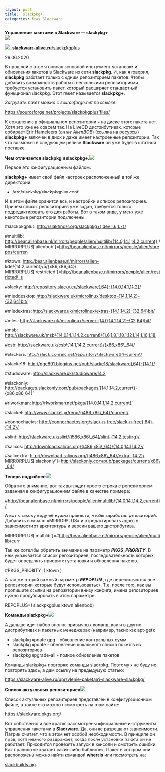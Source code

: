 ```yaml
---
layout: post
title:  slackpkg+
categories: News Slackware
---
```




**Управление пакетами в Slackware — slackpkg+                                                    
![](../image/slackpkg+/Aspose.Words.ceafe017-edcf-4f11-87b1-a5762b2e528d.001.png)**


![](../image/slackpkg+/Aspose.Words.ceafe017-edcf-4f11-87b1-a5762b2e528d.002.png)[` `**slackware-alive.ru**/slackpkgplus](https://slackware-alive.ru/slackpkgplus/)

29.06.2020

 В прошлой статье я описал основной инструмент установки и обновления пакетов в Slackware из 
 сети **slackpkg**. И, как я говорил, **slackpkg** работает только с одним репозиторием пакетов. 
 Чтобы 
  добавить возможность работы с несколькими репозиториями требуется установить пакет, который 
 расширяет стандартный функционал slackpkg. Этот пакет называется **slackpkg+**.

*Загрузить пакет можно с sourceforge.net по ссылке*:

<https://sourceforge.net/projects/slackpkgplus/files/>

 К сожалению в официальном репозитории и на диске этого пакета нет. Хотя это уже не совсем так. 
  На LiveCD дистрибутивах, которые собирает Eric Hameleers (*он же AlienBOB*) (ссылка на 
 [ресурсы](https://slackware-alive.ru/aktualnye-resursy-slackware/)) **slackpkg+** включен в диск и 
 даже имеет настроенные репозитории. Так что возможно в следующем релизе **Slackware** он уже будет 
 в штатной поставке.

**Чем отличаются slackpkg и slackpkg+.![](../image/slackpkg+Aspose.Words.ceafe017-edcf-4f11-87b1-a5762b2e528d.003.png)**

Первое это конфигурационным файлом.

**slackpkg+** имеет свой файл настроек расположенный в той же директории:

- /etc/slackpkg/slackpkgplus.conf

 И в этом файле хранится все, и настройки и список репозиториев. Причем список репозиториев уже 
  задан, требуется только подредактировать его для работы. Вот в таком виде, у меня уже 
 некоторые репозитории подключены.

#slackpkgplus:  http://slakfinder.org/slackpkg+{,dev,1.6,1.7}/ 

 #multilib:      http://bear.alienbase.nl/mirrors/people/alien/multilib/{14.0,14.1,14.2,current}
 / MIRRORPLUS['alienbob']=http://bear.alienbase.nl/mirrors/people/alien/sbrepos/curren

 #ktown:         http://bear.alienbase.nl/mirrors/alien- kde/{14.2,current}/5/{x86,x86\_64}/ 
 MIRRORPLUS['restricted']=http://bear.alienbase.nl/mirrors/people/alien/restricted\_s

#slacky:        http://repository.slacky.eu/slackware{,64}-{14.0,14.1,14.2}/ 

#mleddesktop:   http://slackware.uk/microlinux/desktop-{14.1,14.2}-{32,64}bit/ 

#mledextras:    http://slackware.uk/microlinux/extras-{14.1,14.2}-{32,64}bit/ 

#mles:          http://slackware.uk/microlinux/server-{14.0,14.1,14.2}-{32,64}bit/

#msb:           http://slackware.uk/msb/{14.0,14.1,14.2,current}/{1.6,1.8,1.10,1.12,1.14,1.16,1.18,

#csb:           http://slackware.uk/csb/{14.1,14.2,current}/{x86,x86\_64}/ 

#slackers:      http://slack.conraid.net/repository/slackware64-current/

#slacke18:      http://ngc891.blogdns.net/pub/slacke18/slackware{,64}-{14.1}/

#studioware:    http://slackware.uk/studioware/14.2 

#slackonly:     http://packages.slackonly.com/pub/packages/{14.1,14.2,current}- {x86,x86\_64}/ 

#rlworkman:     http://rlworkman.net/pkgs/{14.0,14.1,14.2,current}/ 

#slackel:       http://www.slackel.gr/repo/{i486,x86\_64}/current/ 

#connochaetos:  http://connochaetos.org/slack-n-free/slack-n-free{,64}-{14.2}/ 

#slint:         http://slackware.uk/slint/{i586,x86\_64}/slint-{14.2,testing}/ 

#salixos:       http://download.salixos.org/{i486,x86\_64}/{14.0,14.1,14.2}/ 

#salixextra:    http://download.salixos.org/{i486,x86\_64}/extra-{14.2}/ MIRRORPLUS['slackonly']=http://slackonly.com/pub/packages/current/x86\_64/

**Теперь подробнее![](../image/slackpkg+Aspose.Words.ceafe017-edcf-4f11-87b1-a5762b2e528d.004.png)**

Обратите внимание, вот так выглядит просто строка с репозиторием заданная в конфигурационном файле в качестве примера:

#http://bear.alienbase.nl/mirrors/people/alien/multilib/{14.0,14.1,14.2,current}/

А вот к такому виду её нужно привести, чтобы заработал репозиторий. Добавить в начало «MIRRORPLUS» и отредактировать адрес в зависимости от архитектуры и версии вашего дистрибутива.

MIRRORPLUS['multilib']=#http://bear.alienbase.nl/mirrors/people/alien/multilib/curr

Так же хотел бы обратить внимание на параметр ***PKGS\_PRIORITY***. В нем указывается список репозиториев, последовательность которых, будет определять приоритет установки и обновления пакетов.

#PKGS\_PRIORITY=( ktown )

А так же второй важный параметр ***REPOPLUS***, где перечисляются все репозитории, которые будут использоваться. Т.е. после того, как вы пропишите ссылки на репозитории внизу конфига, имена репозиториев нужно продублировать в этом параметре.

REPOPLUS=( slackpkgplus ktown alienbob)

**Команды slackpkg+![](../image/slackpkg+Aspose.Words.ceafe017-edcf-4f11-87b1-a5762b2e528d.005.png)**

А дальше идет набор вполне привычных команд, как и в других дистрибутивах и пакетных менеджерах (например, таких как apt-get):

- slackpkg update gpg - обновление контрольных сумм 
- slackpkg update - обновление локального списка покетов из репозиториев 
- slackpkg upgrade-all - полное обновление пакетов

Команды slackpkg+ повторяю команды slackpkg. Поэтому я не буду их повторять здесь, а дам ссылку на предыдущую статью:

https://slackware-alive.ru/upravlenie-paketami-slackware-slackpkg/

**Список актуальных репозиториев![](../image/slackpkg+Aspose.Words.ceafe017-edcf-4f11-87b1-a5762b2e528d.006.png)**

 Список актуальных репозиториев представлен в конфигурационном файле, а также его можно 
 посмотреть на этом сайте:

<https://slackware.pkgs.org/>

 Вот собственно и все кратко рассмотрены официальные инструменты управления пакетами в 
 **Slackware**.
  Да, они не разрешают зависимости. Патрик считает, что в этом нет особой необходимости. В 
  принципе он прав, хотя немного раздражает, когда после установки пакета он не работает. 
  Приходится проверять запуск в консоли и смотреть ошибки. Как правило не хватает каких-либо 
  библиотек. Пакет в котором они расположены можно найти командой **whereis** или посмотреть на: 

 [slackbuilds.org](https://slackbuilds.org/).

